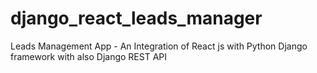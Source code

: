 # django_react_leads_manager
Leads Management App - An Integration of React js with Python Django framework with also Django REST API 
